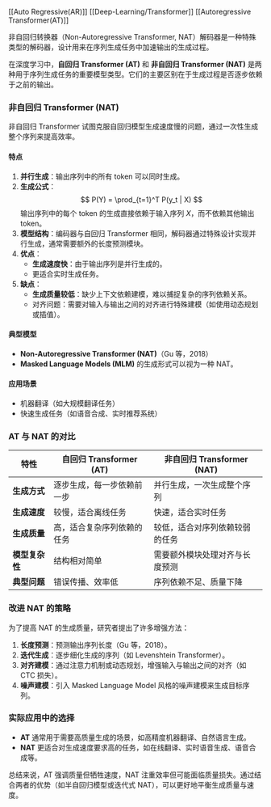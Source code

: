 [[Auto Regressive(AR)]]
[[Deep-Learning/Transformer]]
[[Autoregressive Transformer(AT)]]

非自回归转换器（Non-Autoregressive Transformer, NAT）解码器是一种特殊类型的解码器，设计用来在序列生成任务中加速输出的生成过程。

在深度学习中，**自回归 Transformer (AT)** 和 **非自回归 Transformer (NAT)** 是两种用于序列生成任务的重要模型类型。它们的主要区别在于生成过程是否逐步依赖于之前的输出。

### **非自回归 Transformer (NAT)**
非自回归 Transformer 试图克服自回归模型生成速度慢的问题，通过一次性生成整个序列来提高效率。

#### **特点**
1. **并行生成**：输出序列中的所有 token 可以同时生成。
2. **生成公式**：
   $$
   P(Y) = \prod_{t=1}^T P(y_t | X)
   $$
   输出序列中的每个 token 的生成直接依赖于输入序列 $X$，而不依赖其他输出 token。
3. **模型结构**：编码器与自回归 Transformer 相同，解码器通过特殊设计实现并行生成，通常需要额外的长度预测模块。
4. **优点**：
   - **生成速度快**：由于输出序列是并行生成的。
   - 更适合实时生成任务。
5. **缺点**：
   - **生成质量较低**：缺少上下文依赖建模，难以捕捉复杂的序列依赖关系。
   - 对齐问题：需要对输入与输出之间的对齐进行特殊建模（如使用动态规划或插值）。

#### **典型模型**
- **Non-Autoregressive Transformer (NAT)**（Gu 等，2018）
- **Masked Language Models (MLM)** 的生成形式可以视为一种 NAT。

#### **应用场景**
- 机器翻译（如大规模翻译任务）
- 快速生成任务（如语音合成、实时推荐系统）

### AT 与 NAT 的对比

|特性|自回归 Transformer (AT)|非自回归 Transformer (NAT)|
|---|---|---|
|**生成方式**|逐步生成，每一步依赖前一步|并行生成，一次生成整个序列|
|**生成速度**|较慢，适合离线任务|快速，适合实时任务|
|**生成质量**|高，适合复杂序列依赖的任务|较低，适合对序列依赖较弱的任务|
|**模型复杂性**|结构相对简单|需要额外模块处理对齐与长度预测|
|**典型问题**|错误传播、效率低|序列依赖不足、质量下降|

### **改进 NAT 的策略**

为了提高 NAT 的生成质量，研究者提出了许多增强方法：
1. **长度预测**：预测输出序列长度（Gu 等，2018）。
2. **迭代生成**：逐步细化生成的序列（如 Levenshtein Transformer）。
3. **对齐建模**：通过注意力机制或动态规划，增强输入与输出之间的对齐（如 CTC 损失）。
4. **噪声建模**：引入 Masked Language Model 风格的噪声建模来生成目标序列。



### **实际应用中的选择**

- **AT** 通常用于需要高质量生成的场景，如高精度机器翻译、自然语言生成。
- **NAT** 更适合对生成速度要求高的任务，如在线翻译、实时语音生成、语音合成等。

总结来说，AT 强调质量但牺牲速度，NAT 注重效率但可能面临质量损失。通过结合两者的优势（如半自回归模型或迭代式 NAT），可以更好地平衡生成质量与速度。